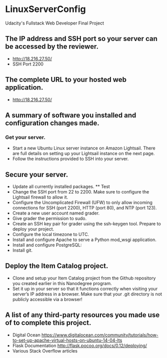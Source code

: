 # LinuxServerConfig
Udacity's Fullstack Web Developer Final Project
## The IP address and SSH port so your server can be accessed by the reviewer.
  * http://18.216.27.50/
  * SSH Port 2200
## The complete URL to your hosted web application.
  * http://18.216.27.50/
## A summary of software you installed and configuration changes made.
### Get your server.
* Start a new Ubuntu Linux server instance on Amazon Lightsail. There are full details on setting up your Lightsail instance on the next page.
* Follow the instructions provided to SSH into your server.
## Secure your server.
* Update all currently installed packages.
** Test
* Change the SSH port from 22 to 2200. Make sure to configure the Lightsail firewall to allow it.
* Configure the Uncomplicated Firewall (UFW) to only allow incoming connections for SSH (port 2200), HTTP (port 80), and NTP (port 123).
* Create a new user account named grader.
* Give grader the permission to sudo.
* Create an SSH key pair for grader using the ssh-keygen tool.
Prepare to deploy your project.
* Configure the local timezone to UTC.
* Install and configure Apache to serve a Python mod_wsgi application.
* Install and configure PostgreSQL:
* Install git.
## Deploy the Item Catalog project.
* Clone and setup your Item Catalog project from the Github repository you created earlier in this Nanodegree program.
* Set it up in your server so that it functions correctly when visiting your server’s IP address in a browser. Make sure that your .git directory is not publicly accessible via a browser!
## A list of any third-party resources you made use of to complete this project.
 * Digital Ocean https://www.digitalocean.com/community/tutorials/how-to-set-up-apache-virtual-hosts-on-ubuntu-14-04-lts
 * Flask Documentation http://flask.pocoo.org/docs/0.12/deploying/
 * Various Stack Overflow articles
  
  

